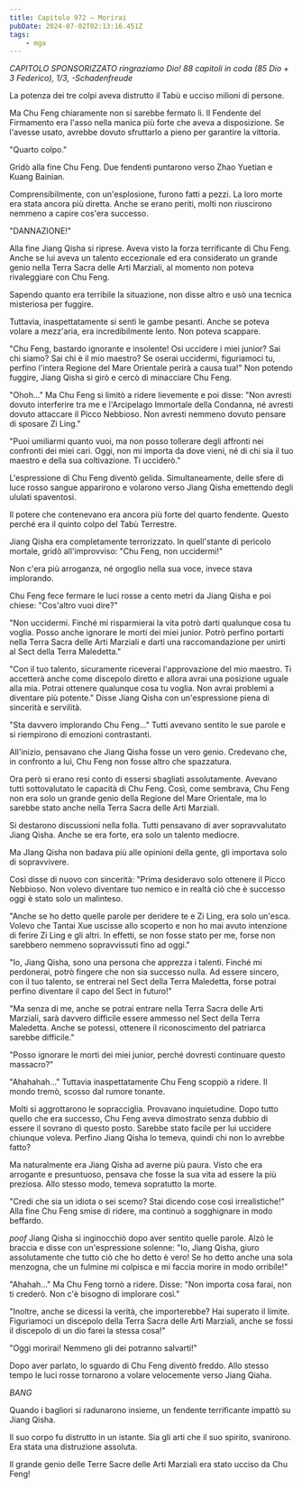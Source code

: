 ```yaml
---
title: Capitolo 972 – Morirai
pubDate: 2024-07-02T02:13:16.451Z
tags:
    - mga
---
```



<em>CAPITOLO SPONSORIZZATO ringraziamo Dio!
88 capitoli in coda (85 Dio + 3 Federico), 1/3,
-Schadenfreude</em>


La potenza dei tre colpi aveva distrutto il Tabù e ucciso milioni di persone.


Ma Chu Feng chiaramente non si sarebbe fermato lì. Il Fendente del Firmamento era l'asso nella manica più forte che aveva a disposizione. Se l'avesse usato, avrebbe dovuto sfruttarlo a pieno per garantire la vittoria.


"Quarto colpo."


Gridò alla fine Chu Feng. Due fendenti puntarono verso Zhao Yuetian e Kuang Bainian.


Comprensibilmente, con un'esplosione, furono fatti a pezzi. La loro morte era stata ancora più diretta. Anche se erano periti, molti non riuscirono nemmeno a capire cos'era successo.


"DANNAZIONE!"


Alla fine Jiang Qisha si riprese. Aveva visto la forza terrificante di Chu Feng. Anche se lui aveva un talento eccezionale ed era considerato un grande genio nella Terra Sacra delle Arti Marziali, al momento non poteva rivaleggiare con Chu Feng.


Sapendo quanto era terribile la situazione, non disse altro e usò una tecnica misteriosa per fuggire.


Tuttavia, inaspettatamente si sentì le gambe pesanti. Anche se poteva volare a mezz'aria, era incredibilmente lento. Non poteva scappare.


"Chu Feng, bastardo ignorante e insolente! Osi uccidere i miei junior? Sai chi siamo? Sai chi è il mio maestro? Se oserai uccidermi, figuriamoci tu, perfino l'intera Regione del Mare Orientale perirà a causa tua!" Non potendo fuggire, Jiang Qisha si girò e cercò di minacciare Chu Feng.


"Ohoh..." Ma Chu Feng si limitò a ridere lievemente e poi disse: "Non avresti dovuto interferire tra me e l'Arcipelago Immortale della Condanna, né avresti dovuto attaccare il Picco Nebbioso. Non avresti nemmeno dovuto pensare di sposare Zi Ling."


"Puoi umiliarmi quanto vuoi, ma non posso tollerare degli affronti nei confronti dei miei cari. Oggi, non mi importa da dove vieni, né di chi sia il tuo maestro e della sua coltivazione. Ti ucciderò."


L'espressione di Chu Feng diventò gelida. Simultaneamente, delle sfere di luce rosso sangue apparirono e volarono verso Jiang Qisha emettendo degli ululati spaventosi.


Il potere che contenevano era ancora più forte del quarto fendente. Questo perché era il quinto colpo del Tabù Terrestre.


Jiang Qisha era completamente terrorizzato. In quell'stante di pericolo mortale, gridò all'improvviso: "Chu Feng, non uccidermi!"


Non c'era più arroganza, né orgoglio nella sua voce, invece stava implorando.


Chu Feng fece fermare le luci rosse a cento metri da Jiang Qisha e poi chiese: "Cos'altro vuoi dire?"


"Non uccidermi. Finché mi risparmierai la vita potrò darti qualunque cosa tu voglia. Posso anche ignorare le morti dei miei junior. Potrò perfino portarti nella Terra Sacra delle Arti Marziali e darti una raccomandazione per unirti al Sect della Terra Maledetta."


"Con il tuo talento, sicuramente riceverai l'approvazione del mio maestro. Ti accetterà anche come discepolo diretto e allora avrai una posizione uguale alla mia. Potrai ottenere qualunque cosa tu voglia. Non avrai problemi a diventare più potente." Disse Jiang Qisha con un'espressione piena di sincerità e servilità.


"Sta davvero implorando Chu Feng..." Tutti avevano sentito le sue parole e si riempirono di emozioni contrastanti.


All'inizio, pensavano che Jiang Qisha fosse un vero genio. Credevano che, in confronto a lui, Chu Feng non fosse altro che spazzatura.


Ora però si erano resi conto di essersi sbagliati assolutamente. Avevano tutti sottovalutato le capacità di Chu Feng. Così, come sembrava, Chu Feng non era solo un grande genio della Regione del Mare Orientale, ma lo sarebbe stato anche nella Terra Sacra delle Arti Marziali.


Si destarono discussioni nella folla. Tutti pensavano di aver sopravvalutato Jiang Qisha. Anche se era forte, era solo un talento mediocre.


Ma JIang Qisha non badava più alle opinioni della gente, gli importava solo di sopravvivere.


Così disse di nuovo con sincerità: "Prima desideravo solo ottenere il Picco Nebbioso. Non volevo diventare tuo nemico e in realtà ciò che è successo oggi è stato solo un malinteso.


"Anche se ho detto quelle parole per deridere te e Zi Ling, era solo un'esca. Volevo che Tantai Xue uscisse allo scoperto e non ho mai avuto intenzione di ferire Zi Ling e gli altri. In effetti, se non fosse stato per me, forse non sarebbero nemmeno sopravvissuti fino ad oggi."


"Io, Jiang Qisha, sono una persona che apprezza i talenti. Finché mi perdonerai, potrò fingere che non sia successo nulla. Ad essere sincero, con il tuo talento, se entrerai nel Sect della Terra Maledetta, forse potrai perfino diventare il capo del Sect in futuro!"


"Ma senza di me, anche se potrai entrare nella Terra Sacra delle Arti Marziali, sarà davvero difficile essere ammesso nel Sect della Terra Maledetta. Anche se potessi, ottenere il riconoscimento del patriarca sarebbe difficile."


"Posso ignorare le morti dei miei junior, perché dovresti continuare questo massacro?"


"Ahahahah..." Tuttavia inaspettatamente Chu Feng scoppiò a ridere. Il mondo tremò, scosso dal rumore tonante.


Molti si aggrottarono le sopracciglia. Provavano inquietudine. Dopo tutto quello che era successo, Chu Feng aveva dimostrato senza dubbio di essere il sovrano di questo posto. Sarebbe stato facile per lui uccidere chiunque voleva. Perfino Jiang Qisha lo temeva, quindi chi non lo avrebbe fatto?


Ma naturalmente era Jiang Qisha ad averne più paura. Visto che era arrogante e presuntuoso, pensava che fosse la sua vita ad essere la più preziosa. Allo stesso modo, temeva sopratutto la morte.


"Credi che sia un idiota o sei scemo? Stai dicendo cose così irrealistiche!" Alla fine Chu Feng smise di ridere, ma continuò a sogghignare in modo beffardo.


*poof* Jiang Qisha si inginocchiò dopo aver sentito quelle parole. Alzò le braccia e disse con un'espressione solenne: "Io, Jiang Qisha, giuro assolutamente che tutto ciò che ho detto è vero! Se ho detto anche una sola menzogna, che un fulmine mi colpisca e mi faccia morire in modo orribile!"


"Ahahah..." Ma Chu Feng tornò a ridere. Disse: "Non importa cosa farai, non ti crederò. Non c'è bisogno di implorare così."


"Inoltre, anche se dicessi la verità, che importerebbe? Hai superato il limite. Figuriamoci un discepolo della Terra Sacra delle Arti Marziali, anche se fossi il discepolo di un dio farei la stessa cosa!"


"Oggi morirai! Nemmeno gli dei potranno salvarti!"


Dopo aver parlato, lo sguardo di Chu Feng diventò freddo. Allo stesso tempo le luci rosse tornarono a volare velocemente verso Jiang Qiaha.


*BANG*


Quando i bagliori si radunarono insieme, un fendente terrificante impattò su Jiang Qisha.


Il suo corpo fu distrutto in un istante. Sia gli arti che il suo spirito, svanirono. Era stata una distruzione assoluta.


Il grande genio delle Terre Sacre delle Arti Marziali era stato ucciso da Chu Feng!
                                


                                



